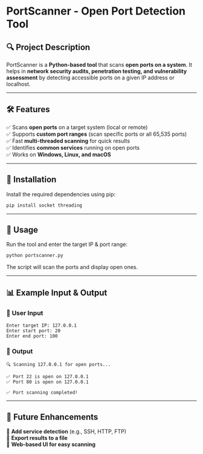 # PortScanner - Open Port Detection Tool

## 🔍 Project Description
PortScanner is a **Python-based tool** that scans **open ports on a system**. It helps in **network security audits, penetration testing, and vulnerability assessment** by detecting accessible ports on a given IP address or localhost.

---

## 🛠 Features
✅ Scans **open ports** on a target system (local or remote)  
✅ Supports **custom port ranges** (scan specific ports or all 65,535 ports)  
✅ Fast **multi-threaded scanning** for quick results  
✅ Identifies **common services** running on open ports  
✅ Works on **Windows, Linux, and macOS**  

---

## 📜 Installation
Install the required dependencies using pip:
```sh
pip install socket threading
```

---

## 📂 Usage
Run the tool and enter the target IP & port range:
```sh
python portscanner.py
```
The script will scan the ports and display open ones.

---

## 📊 Example Input & Output

### 🔹 **User Input**
```
Enter target IP: 127.0.0.1
Enter start port: 20
Enter end port: 100
```

### 🔹 **Output**
```
🔍 Scanning 127.0.0.1 for open ports...

✅ Port 22 is open on 127.0.0.1
✅ Port 80 is open on 127.0.0.1

✅ Port scanning completed!
```

---

## 🚀 Future Enhancements
🔹 **Add service detection** (e.g., SSH, HTTP, FTP)  
🔹 **Export results to a file**  
🔹 **Web-based UI for easy scanning**  


